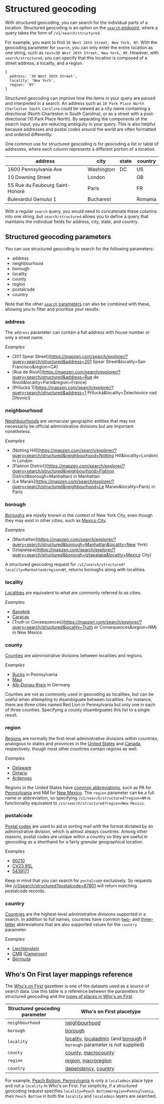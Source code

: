 # Structured geocoding

With structured geocoding, you can search for the individual parts of a location. Structured geocoding is an option on the [`search` endpoint](search.md), where a query takes the form of `/v1/search/structured`.

For example, you want to find `30 West 26th Street, New York, NY`. With the geocoding parameter for `search`, you can only enter the entire location as one string, such as `text=30 West 26th Street, New York, NY`. However, with `search/structured`, you can specify that this location is composed of a street address, a locality, and a region.

```
{
  address: '30 West 26th Street',
  locality: 'New York',
  region: 'NY'
}
```

Structured geocoding can improve how the items in your query are parsed and interpreted in a search. An address such as `10 Park Place North Charleston South Carolina` could be viewed as a city name containing a directional (North Charleston in South Carolina), or as a street with a post-directional (10 Park Place North). By separating the components of the search input, you are reducing ambiguity in your query. This is also helpful because addresses and postal codes around the world are often formatted and ordered differently.

One common use for structured geocoding is for geocoding a list or table of addresses, where each column represents a different portion of a location.

| address | city | state | country |
| ------- | ---- | ----- | ------- |
| 1600 Pennsylvania Ave | Washington | DC | US |
| 10 Downing Street | London | | GB |
| 55 Rue du Faubourg Saint-Honoré | Paris | | FR |
| Bulevardul Geniului 1 | Bucharest | | Romania |

With a regular `search` query, you would need to concatenate these columns into one string, but `search/structured` allows you to define a query that maintains the individual fields for address, city, state, and country.

## Structured geocoding parameters

You can use structured geocoding to search for the following parameters:

* address
* neighbourhood
* borough
* locality
* county
* region
* postalcode
* country

Note that the other [`search` parameters](search.md/#available-search-parameters) can also be combined with these, allowing you to filter and prioritize your results.

### address

The `address` parameter can contain a full address with house number or only a street name.

_Examples_

* [201 Spear Street](https://mapzen.com/search/explorer/?query=search/structured&address=201 Spear Street&locality=San Francisco&region=CA)
* [Rue de Rivoli](https://mapzen.com/search/explorer/?query=search/structured&address=Rue de Rivoli&locality=Paris&region=France)
* [Přílucká 1](https://mapzen.com/search/explorer/?query=search/structured&address=1 Přílucká&locality=Želechovice nad Dřevnicí)

### neighbourhood

[Neighbourhoods](https://spelunker.whosonfirst.org/placetypes/neighbourhood/) are vernacular geographic entities that may not necessarily be official administrative divisions but are important nonetheless.

_Examples_

* [Notting Hill](https://mapzen.com/search/explorer/?query=search/structured&neighbourhood=Notting Hill&locality=London) in London
* [Flatiron District](https://mapzen.com/search/explorer/?query=search/structured&neighbourhood=Flatiron District&borough=Manhattan) in Manhattan
* [Le Marais](https://mapzen.com/search/explorer/?query=search/structured&neighbourhood=Le Marais&locality=Paris) in Paris

### borough

[Boroughs](https://spelunker.whosonfirst.org/placetypes/borough/) are mostly known in the context of New York City, even though they may exist in other cities, such as [Mexico City](https://spelunker.whosonfirst.org/id/857683023/descendants/?exclude=nullisland&placetype=borough).

_Examples_

* [Manhattan](https://mapzen.com/search/explorer/?query=search/structured&borough=Manhattan&locality=New York)
* [Iztapalapa](https://mapzen.com/search/explorer/?query=search/structured&borough=Iztapalapa&locality=Mexico City)

A structured geocoding request for `/v1/search/structured?locality=Manhattan&region=NY`, returns boroughs along with localities.

### locality

[Localities](https://spelunker.whosonfirst.org/placetypes/locality/) are equivalent to what are commonly referred to as cities.

_Examples_

* [Bangkok](https://mapzen.com/search/explorer/?query=search/structured&locality=Bangkok&country=Thailand)
* [Caracas](https://mapzen.com/search/explorer/?query=search/structured&locality=Caracas&country=Venezuela)
* [Truth or Consequences](https://mapzen.com/search/explorer/?query=search/structured&locality=Truth or Consequences&region=NM) in New Mexico

### county

[Counties](https://spelunker.whosonfirst.org/placetypes/county/) are administrative divisions between localities and regions.

_Examples_

* [Bucks](https://mapzen.com/search/explorer/?query=search/structured&county=Bucks&region=PA) in Pennsylvania
* [Maui](https://mapzen.com/search/explorer/?query=search/structured&county=Maui&region=HI)
* [Alb-Donau-Kreis](https://mapzen.com/search/explorer/?query=search/structured&county=Alb-Donau-Kreis&country=DEU) in Germany

Counties are not as commonly used in geocoding as localities, but can be useful when attempting to disambiguate between localities. For instance, there are three cities named Red Lion in Pennsylvania but only one in each of three counties. Specifying a county disambiguates this list to a single result.

### region

[Regions](https://spelunker.whosonfirst.org/placetypes/region/) are normally the first-level administrative divisions within countries, analogous to states and provinces in the [United States](https://spelunker.whosonfirst.org/id/85633793/descendants/?exclude=nullisland&placetype=region) and [Canada](https://spelunker.whosonfirst.org/id/85633041/descendants/?exclude=nullisland&placetype=region), respectively, though most other countries contain regions as well.

_Examples_

* [Delaware](https://mapzen.com/search/explorer/?query=search/structured&region=Delaware)
* [Ontario](https://mapzen.com/search/explorer/?query=search/structured&region=Ontario)
* [Ardennes](https://mapzen.com/search/explorer/?query=search/structured&region=Ardennes)

Regions in the United States have [common abbreviations](https://en.wikipedia.org/wiki/List_of_U.S._state_abbreviations), such as PA for [Pennsylvania](https://spelunker.whosonfirst.org/id/85688481/) and NM for [New Mexico](https://spelunker.whosonfirst.org/id/85688493/).  The `region` parameter can be a full name or abbreviation, so specifying `/v1/search/structured?region=NM` is functionality equivalent to `/v1/search/structured?region=New Mexico`.

### postalcode

[Postal codes](https://spelunker.whosonfirst.org/placetypes/postalcode/) are used to aid in sorting mail with the format dictated by an administrative division, which is almost always countries.  Among other reasons, postal codes are unique within a country so they are useful in geocoding as a shorthand for a fairly granular geographical location.

_Examples_

* [90210](https://spelunker.whosonfirst.org/id/554783991/)
* [CV23 9SL](https://spelunker.whosonfirst.org/id/454261459/)
* [5439171](https://spelunker.whosonfirst.org/id/538904173/)

Keep in mind that you can search for `postalcode` exclusively. So requests like [/v1/search/structured?postalcode=87801]( https://mapzen.com/search/explorer/?query=search/structured&postalcode=87801) will return matching postalcode records.

### country

[Countries](https://spelunker.whosonfirst.org/placetypes/country/) are the highest-level administrative divisions supported in a search. In addition to full names, countries have common [two-](https://en.wikipedia.org/wiki/ISO_3166-1_alpha-2) and [three-letter](https://en.wikipedia.org/wiki/ISO_3166-1_alpha-3) abbreviations that are also supported values for the `country` parameter.

_Examples_

* [Liechtenstein](https://mapzen.com/search/explorer/?query=search/structured&country=Liechtenstein)
* [CMR](https://mapzen.com/search/explorer/?query=search/structured&country=CMR) ([Cameroon](https://spelunker.whosonfirst.org/id/85632245/))
* [Bermuda](https://mapzen.com/search/explorer/?query=search/structured&country=Bermuda)

## Who's On First layer mappings reference

The [Who's on First](https://whosonfirst.org/) gazetteer is one of the datasets used as a source of search data. Use this table is a reference between the parameters for structured geocoding and the [types of places in Who's on First](https://whosonfirst.mapzen.com/placetypes/).

| Structured geocoding parameter | Who's on First placetype |
| -------------------- | ------------------------- |
| `neighbourhood`        | [neighbourhood](https://spelunker.whosonfirst.org/placetypes/neighbourhood/)             |
| `borough`              | [borough](https://spelunker.whosonfirst.org/placetypes/borough/)                   |
| `locality`             | [locality](https://spelunker.whosonfirst.org/placetypes/locality/), [localadmin](https://spelunker.whosonfirst.org/placetypes/localadmin/) (and [borough](https://spelunker.whosonfirst.org/placetypes/borough/) if `borough` parameter is not supplied)      |
| `county`               | [county](https://spelunker.whosonfirst.org/placetypes/county/), [macrocounty](https://spelunker.whosonfirst.org/placetypes/macrocounty/)       |
| `region`               | [region](https://spelunker.whosonfirst.org/placetypes/region/), [macroregion](https://spelunker.whosonfirst.org/placetypes/macroregion/)       |
| `country`              | [dependency](https://spelunker.whosonfirst.org/placetypes/dependency/), [country](https://spelunker.whosonfirst.org/placetypes/country/)       |

For example, [Peach Bottom, Pennsylvania](https://spelunker.whosonfirst.org/id/404487863/) is only a `localadmin` place type and not a `locality` in Who's on First. For simplicity, if a structured geocoding request specifies `locality=Peach Bottom&region=Pennsylvania`, then `Peach Bottom` in both the `locality` and `localadmin` layers are searched.
